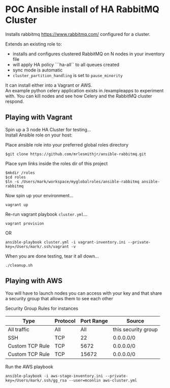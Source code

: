 POC Ansible install of HA RabbitMQ Cluster
=========

Installs rabbitmq https://www.rabbitmq.com/ configured for a cluster.   

Extends an existing role to:
- installs and configures clustered RabbitMQ on N nodes in your inventory file
- will apply HA policy  ```ha-all`` to all queues created
- sync mode is automatic
- ```cluster_partition_handling``` is set to ```pause_minority```

It can install either into a Vagrant or AWS.  
An example python celery application exists in /exampleapps to experiment with.
You can kill nodes and see how Celery and the RabbitMQ cluster respond.

Playing with Vagrant
-------

Spin up a 3 node HA Cluster for testing...  
Install Ansible role on your host:  

Place ansible role into your preferred global roles directory
```
$git clone https://github.com/mrlesmithjr/ansible-rabbitmq.git
```

Place sym links inside the roles dir of this project   
```
$mkdir /roles
$cd roles
$ln -s /Users/mark/workspace/myglobalroles/ansible-rabbitmq ansible-rabbitmq
```


Now spin up your environment...  
````
vagrant up
````
Re-run vagrant playbook ```cluster.yml```...  
```
vagrant provision
```
OR
```
ansible-playbook cluster.yml -i vagrant-inventory.ini --private-key=/Users/mark/.ssh/vagrant -v
```

When you are done testing, tear it all down...  
````
./cleanup.sh
````


Playing with AWS
---
You will have to launch nodes you can access with your key and that share a security group that allows them to see each other

Security Group Rules for instances

| Type  | Protocol | Port Range | Source |
| ------------- | ------------- | ------ | ---- |
| All traffic  | All  | All | this security group
| SSH  | TCP  | 22 | 0.0.0.0/0
| Custom TCP Rule | TCP  | 5672 | 0.0.0.0/0
| Custom TCP Rule | TCP  | 15672 | 0.0.0.0/0


Run the AWS playbook
```
ansible-playbook -i aws-stage-inventory.ini --private-key=/Users/mark/.ssh/gg_rsa --user=mconlin aws-cluster.yml
```
